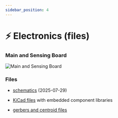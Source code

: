 ```yaml
---
sidebar_position: 4
---
```


# ⚡ Electronics (files)

### Main and Sensing Board

![Main and Sensing Board](@site/static/files/electronics/boards.jpg)

<!-- ### Harnesses

![Harnesses](@site/static/files/electronics/harnesses.jpg) --> 

### Files

- [schematics](https://github.com/MIT-Senseable-City-Lab/flatburn-lte/blob/main/hardware/electronics/Doc/Flatburn_V5_schematic.pdf) (2025-07-29)

- [KiCad files](https://github.com/MIT-Senseable-City-Lab/flatburn-lte/tree/main/hardware/electronics) with embedded component libraries

- [gerbers and centroid files](https://github.com/MIT-Senseable-City-Lab/flatburn-lte/tree/main/hardware/Production/Gerber%20and%20drill)


